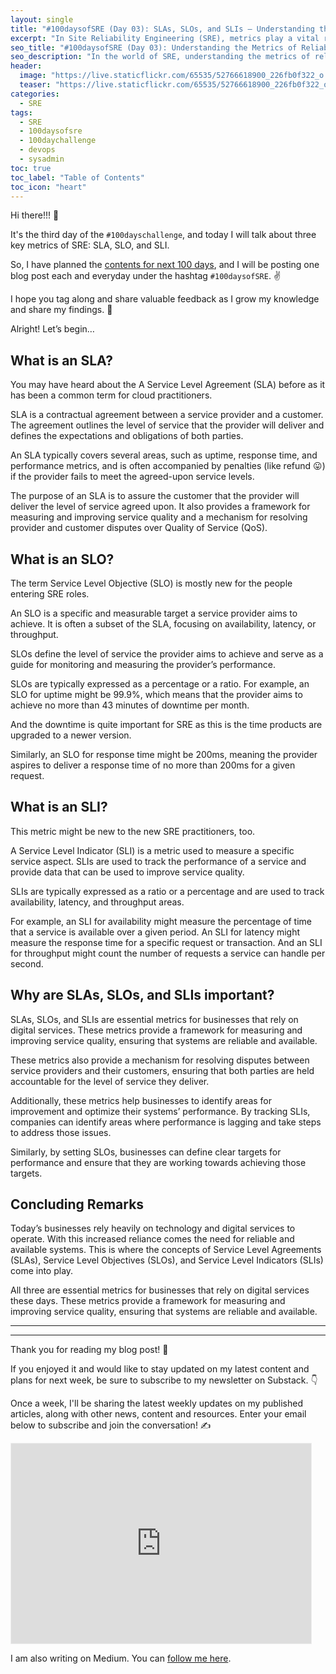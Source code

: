 ```yaml
---
layout: single
title: "#100daysofSRE (Day 03): SLAs, SLOs, and SLIs — Understanding the Metrics of Reliability"
excerpt: "In Site Reliability Engineering (SRE), metrics play a vital role in measuring the reliability of a system. Three key metrics in this regard are Service Level Agreements (SLAs), Service Level Objectives (SLOs), and Service Level Indicators (SLIs). In this blog post, I will dive deep into these metrics and their importance in ensuring system reliability."
seo_title: "#100daysofSRE (Day 03): Understanding the Metrics of Reliability: SLAs, SLOs, and SLIs"
seo_description: "In the world of SRE, understanding the metrics of reliability is crucial. This blog post explores the key metrics of Service Level Agreements (SLAs), Service Level Objectives (SLOs), and Service Level Indicators (SLIs) and their significance in ensuring system reliability."
header:
  image: "https://live.staticflickr.com/65535/52766618900_226fb0f322_o.png"
  teaser: "https://live.staticflickr.com/65535/52766618900_226fb0f322_o.png"
categories:
  - SRE
tags:
  - SRE
  - 100daysofsre
  - 100daychallenge
  - devops
  - sysadmin
toc: true
toc_label: "Table of Contents"
toc_icon: "heart"
---
```

Hi there!!! 👋

It's the third day of the `#100dayschallenge`, and today I will talk about three key metrics of SRE: SLA, SLO, and SLI. 

So, I have planned the  [contents for next 100 days](https://medium.com/@shantoroy/learning-about-site-reliability-engineering-with-the-100daysofsre-challenge-66380323c0d1), and I will be posting one blog post each and everyday under the hashtag  `#100daysofSRE`. ✌️

I hope you tag along and share valuable feedback as I grow my knowledge and share my findings. 🙌

Alright! Let’s begin…



## What is an SLA?
You may have heard about the A Service Level Agreement (SLA) before as it has been a common term for cloud practitioners.

SLA is a contractual agreement between a service provider and a customer. The agreement outlines the level of service that the provider will deliver and defines the expectations and obligations of both parties. 

An SLA typically covers several areas, such as uptime, response time, and performance metrics, and is often accompanied by penalties (like refund 😛) if the provider fails to meet the agreed-upon service levels.

The purpose of an SLA is to assure the customer that the provider will deliver the level of service agreed upon. It also provides a framework for measuring and improving service quality and a mechanism for resolving provider and customer disputes over Quality of Service (QoS).

## What is an SLO?
The term Service Level Objective (SLO) is mostly new for the people entering SRE roles.

An SLO is a specific and measurable target a service provider aims to achieve. It is often a subset of the SLA, focusing on availability, latency, or throughput. 

SLOs define the level of service the provider aims to achieve and serve as a guide for monitoring and measuring the provider’s performance.

SLOs are typically expressed as a percentage or a ratio. For example, an SLO for uptime might be 99.9%, which means that the provider aims to achieve no more than 43 minutes of downtime per month. 

And the downtime is quite important for SRE as this is the time products are upgraded to a newer version.

Similarly, an SLO for response time might be 200ms, meaning the provider aspires to deliver a response time of no more than 200ms for a given request.

## What is an SLI?
This metric might be new to the new SRE practitioners, too.

A Service Level Indicator (SLI) is a metric used to measure a specific service aspect. SLIs are used to track the performance of a service and provide data that can be used to improve service quality. 

SLIs are typically expressed as a ratio or a percentage and are used to track availability, latency, and throughput areas.

For example, an SLI for availability might measure the percentage of time that a service is available over a given period. An SLI for latency might measure the response time for a specific request or transaction. And an SLI for throughput might count the number of requests a service can handle per second.

## Why are SLAs, SLOs, and SLIs important?
SLAs, SLOs, and SLIs are essential metrics for businesses that rely on digital services. These metrics provide a framework for measuring and improving service quality, ensuring that systems are reliable and available. 

These metrics also provide a mechanism for resolving disputes between service providers and their customers, ensuring that both parties are held accountable for the level of service they deliver.

Additionally, these metrics help businesses to identify areas for improvement and optimize their systems’ performance. By tracking SLIs, companies can identify areas where performance is lagging and take steps to address those issues. 

Similarly, by setting SLOs, businesses can define clear targets for performance and ensure that they are working towards achieving those targets.

## Concluding Remarks
Today’s businesses rely heavily on technology and digital services to operate. With this increased reliance comes the need for reliable and available systems. This is where the concepts of Service Level Agreements (SLAs), Service Level Objectives (SLOs), and Service Level Indicators (SLIs) come into play. 

All three are essential metrics for businesses that rely on digital services these days. These metrics provide a framework for measuring and improving service quality, ensuring that systems are reliable and available. 


___

___

Thank you for reading my blog post! 🙏

If you enjoyed it and would like to stay updated on my latest content and plans for next week, be sure to subscribe to my newsletter on Substack. 👇

Once a week, I'll be sharing the latest weekly updates on my published articles, along with other news, content and resources. Enter your email below to subscribe and join the conversation! ✍️

<iframe src="https://shantoroy.substack.com/embed" width="480" height="320" style="border:1px solid #EEE; background:white;" frameborder="0" scrolling="no"></iframe>

I am also writing on Medium. You can [follow me here](https://medium.com/@shantoroy).
<!--stackedit_data:
eyJoaXN0b3J5IjpbMTQ5NTYyMjQwMCwtMjA2NjM0Mzc4M119
-->